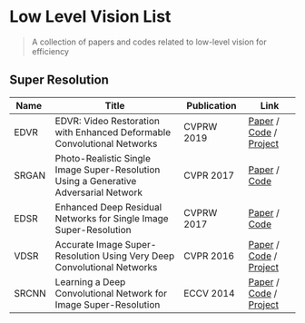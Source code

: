 # Low Level Vision List
> A collection of papers and codes related to low-level vision for efficiency

## Super Resolution

| Name | Title | Publication | Link |
| --- | --- | --- | --- |
| EDVR | EDVR: Video Restoration with Enhanced Deformable Convolutional Networks | CVPRW 2019 | [Paper](https://openaccess.thecvf.com/content_CVPRW_2019/papers/NTIRE/Wang_EDVR_Video_Restoration_With_Enhanced_Deformable_Convolutional_Networks_CVPRW_2019_paper.pdf) / [Code](https://github.com/xinntao/EDVR) / [Project](https://xinntao.github.io/projects/EDVR) |
| SRGAN | Photo-Realistic Single Image Super-Resolution Using a Generative Adversarial Network | CVPR 2017 | [Paper](http://openaccess.thecvf.com/content_cvpr_2017/papers/Ledig_Photo-Realistic_Single_Image_CVPR_2017_paper.pdf) / [Code](https://github.com/tensorlayer/srgan) |
| EDSR | Enhanced Deep Residual Networks for Single Image Super-Resolution | CVPRW 2017 | [Paper](https://openaccess.thecvf.com/content_cvpr_2017_workshops/w12/papers/Lim_Enhanced_Deep_Residual_CVPR_2017_paper.pdf) / [Code](https://github.com/thstkdgus35/EDSR-PyTorch) |
| VDSR | Accurate Image Super-Resolution Using Very Deep Convolutional Networks | CVPR 2016 | [Paper](https://openaccess.thecvf.com/content_cvpr_2016/papers/Kim_Accurate_Image_Super-Resolution_CVPR_2016_paper.pdf) / [Code](https://cv.snu.ac.kr/research/VDSR/VDSR_code.zip) / [Project](https://cv.snu.ac.kr/research/VDSR/) |
| SRCNN | Learning a Deep Convolutional Network for Image Super-Resolution | ECCV 2014 | [Paper](http://personal.ie.cuhk.edu.hk/~ccloy/files/eccv_2014_deepresolution.pdf) / [Code](http://mmlab.ie.cuhk.edu.hk/projects/SRCNN/SRCNN_train.zip) / [Project](http://mmlab.ie.cuhk.edu.hk/projects/SRCNN.html) |
